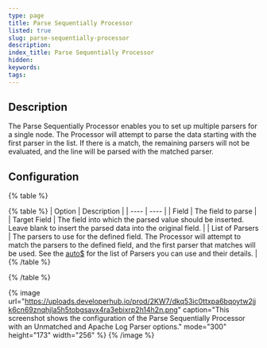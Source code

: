 ```yaml
---
type: page
title: Parse Sequentially Processor
listed: true
slug: parse-sequentially-processor
description: 
index_title: Parse Sequentially Processor
hidden: 
keywords: 
tags: 
---
```



## Description

The Parse Sequentially Processor enables you to set up multiple parsers for a single node.  The Processor will attempt to parse the data starting with the first parser in the list.  If there is a match, the remaining parsers will not be evaluated,  and the line will be parsed with the matched parser.

## Configuration

{% table %}

{% table %}
| Option | Description | 
| ---- | ---- | 
| Field | The field to parse | 
| Target Field | The field into which the parsed value should be inserted. Leave blank to insert the parsed data into the original field. | 
| List of Parsers | The parsers to use for the defined field. The Processor will attempt to match the parsers to the defined field, and the first parser that matches will be used. See the [auto$](/telemetry-pipelines/parse-processor) for the list of Parsers you can use and their details. | 
{% /table %}

{% /table %}

{% image url="https://uploads.developerhub.io/prod/2KW7/dkq53ic0ttxpa6bqoytw2jjk6cn69znqhjla5h5tobgsavx4ra3ebixrp2h14h2n.png" caption="This screenshot shows the configuration of the Parse Sequentially Processor with an Unmatched and Apache Log Parser options." mode="300" height="173" width="256" %}
{% /image %}